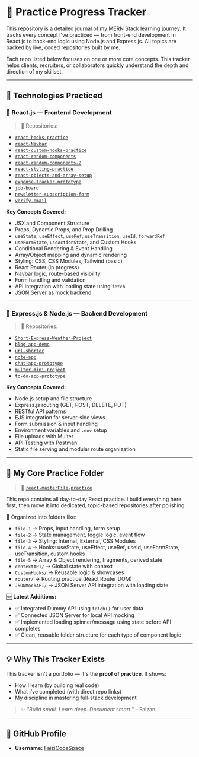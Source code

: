 # 📘 Practice Progress Tracker

This repository is a detailed journal of my MERN Stack learning journey. It tracks every concept I’ve practiced — from front-end development in React.js to back-end logic using Node.js and Express.js. All topics are backed by live, coded repositories built by me.

Each repo listed below focuses on one or more core concepts. This tracker helps clients, recruiters, or collaborators quickly understand the depth and direction of my skillset.

---

## 🚀 Technologies Practiced

### 🔷 React.js — Frontend Development

> 📂 Repositories:
- [`react-hooks-practice`](https://github.com/FaiziCodeSpace/react-hooks-practice)
- [`react-Navbar`](https://github.com/FaiziCodeSpace/react-Navbar)
- [`react-custom-hooks-practice`](https://github.com/FaiziCodeSpace/react-custom-hooks-practice)
- [`react-random-components`](https://github.com/FaiziCodeSpace/react-random-components)
- [`react-random-components-2`](https://github.com/FaiziCodeSpace/react-random-components-2)
- [`react-styling-practice`](https://github.com/FaiziCodeSpace/react-styling-practice)
- [`react-objects-and-array-setup`](https://github.com/FaiziCodeSpace/react-objects-and-array-setup)
- [`expense-tracker-prototype`](https://github.com/FaiziCodeSpace/expense-tracker-prototype)
- [`job-board`](https://github.com/FaiziCodeSpace/job-board)
- [`newsletter-subscription-form`](https://github.com/FaiziCodeSpace/newsletter-subscription-form)
- [`verify-email`](https://github.com/FaiziCodeSpace/verify-email)

**Key Concepts Covered:**
- JSX and Component Structure
- Props, Dynamic Props, and Prop Drilling
- `useState`, `useEffect`, `useRef`, `useTransition`, `useId`, `forwardRef`
- `useFormState`, `useActionState`, and Custom Hooks
- Conditional Rendering & Event Handling
- Array/Object mapping and dynamic rendering
- Styling: CSS, CSS Modules, Tailwind (basic)
- React Router (in progress)
- Navbar logic, route-based visibility
- Form handling and validation
- API Integration with loading state using `fetch`
- JSON Server as mock backend

---

### 🔶 Express.js & Node.js — Backend Development

> 📂 Repositories:
- [`Short-Express-Weather-Project`](https://github.com/FaiziCodeSpace/Short-Express-Weather-Project)
- [`blog-app-demo`](https://github.com/FaiziCodeSpace/blog-app-demo)
- [`url-shorter`](https://github.com/FaiziCodeSpace/url-shorter)
- [`note-app`](https://github.com/FaiziCodeSpace/note-app)
- [`chat-app-prototype`](https://github.com/FaiziCodeSpace/chat-app-prototype)
- [`multer-mini-project`](https://github.com/FaiziCodeSpace/multer-mini-project)
- [`to-do-app-prototype`](https://github.com/FaiziCodeSpace/to-do-app-prototype)

**Key Concepts Covered:**
- Node.js setup and file structure
- Express.js routing (GET, POST, DELETE, PUT)
- RESTful API patterns
- EJS integration for server-side views
- Form submission & input handling
- Environment variables and `.env` setup
- File uploads with Multer
- API Testing with Postman
- Static file serving and modular route organization

---

## 📂 My Core Practice Folder

> 🔗 [`react-masterFile-practice`](https://github.com/FaiziCodeSpace/react-masterFile-practice)

This repo contains all day-to-day React practice. I build everything here first, then move it into dedicated, topic-based repositories after polishing.

📌 Organized into folders like:
- `file-1` → Props, input handling, form setup
- `file-2` → State management, toggle logic, event flow
- `file-3` → Styling: Internal, External, CSS Modules
- `file-4` → Hooks: useState, useEffect, useRef, useId, useFormState, useTransition, custom hooks
- `file-5` → Array & Object rendering, fragments, derived state
- `contextAPI/` → Global state with context
- `CustomHooks/` → Reusable logic & showcases
- `router/` → Routing practice (React Router DOM)
- `JSONMockAPI/` → JSON Server API integration with loading state

🆕 **Latest Additions:**
- ✅ Integrated Dummy API using `fetch()` for user data
- ✅ Connected JSON Server for local API mocking
- ✅ Implemented loading spinner/message using state before API completes
- ✅ Clean, reusable folder structure for each type of component logic

---

## 💡 Why This Tracker Exists

This tracker isn't a portfolio — it's the **proof of practice**. It shows:
- How I learn (by building real code)
- What I’ve completed (with direct repo links)
- My discipline in mastering full-stack development

> ✨ *"Build small. Learn deep. Document smart."* – Faizan

---

## 🔗 GitHub Profile

- **Username:** [FaiziCodeSpace](https://github.com/FaiziCodeSpace)
